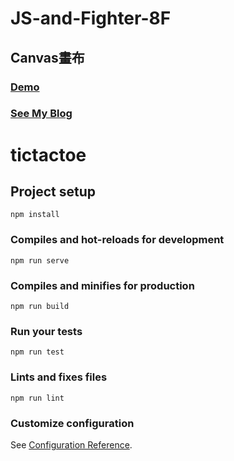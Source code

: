 # JS-and-Fighter-8F

## Canvas畫布

### <a href="http://rexhung.me/JS-and-Fighter/JS-and-Fighter-8F/dist/index.html">Demo</a>

### <a href="https://medium.com/@zehung860486/hero-of-underground-%E5%9C%B0%E4%B8%8B%E5%9F%8E-8f-tic-tac-toe-%E4%BA%95%E5%AD%97%E9%81%8A%E6%88%B2-e5b3d95dd2cb">See My Blog</a>

# tictactoe

## Project setup
```
npm install
```

### Compiles and hot-reloads for development
```
npm run serve
```

### Compiles and minifies for production
```
npm run build
```

### Run your tests
```
npm run test
```

### Lints and fixes files
```
npm run lint
```

### Customize configuration
See [Configuration Reference](https://cli.vuejs.org/config/).
